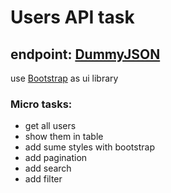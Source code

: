 # Users API task

## endpoint: [DummyJSON](https://dummyjson.com/docs/users)

use [Bootstrap](https://getbootstrap.com) as ui library 

### Micro tasks:

- get all users
- show them in table
- add sume styles with bootstrap
- add pagination
- add search
- add filter
